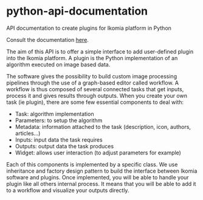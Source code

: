 # python-api-documentation
API documentation to create plugins for Ikomia platform in Python

Consult the documentation [here](https://ikomia-dev.github.io/python-api-documentation/).

The aim of this API is to offer a simple interface to add user-defined plugin into the Ikomia platform. A plugin is the Python implementation of an algorithm executed on image based data.

The software gives the possibility to build custom image processing pipelines through the use of a graph-based editor called workflow. A workflow is thus composed of several connected tasks that get inputs, process it and gives results through outputs. When you create your own task (ie plugin), there are some few essential components to deal with:

- Task: algorithm implementation
- Parameters: to setup the algorithm
- Metadata: information attached to the task (description, icon, authors, articles…)
- Inputs: input data the task requires
- Outputs: output data the task produces
- Widget: allows user interaction (to adjust parameters for example)

Each of this components is implemented by a specific class. We use inheritance and factory design pattern to build the interface between Ikomia software and plugins. Once implemented, you will be able to handle your plugin like all others internal process. It means that you will be able to add it to a workflow and visualize your outputs directly.

